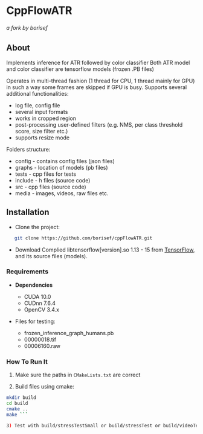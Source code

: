 # CppFlowATR
###### a fork by borisef

## About 

Implements inference for ATR followed by color classifier 
Both ATR model and color classifier are tensorflow models (frozen .PB files) 

Operates in multi-thread fashion (1 thread for CPU, 1 thread mainly for GPU) in such a way some frames are skipped if GPU is busy. 
Supports several additional functionalities:
* log file, config file
* several input formats
* works in cropped region
* post-processing user-defined filters (e.g. NMS, per class threshold score, size filter etc.)
* supports resize mode 

Folders structure: 
   * config - contains config files (json files)
   * graphs - location of models (pb files)
   * tests - cpp files for tests 
   * include - h files (source code)
   * src - cpp files (source code)
   * media - images, videos, raw files etc. 



## Installation

- Clone the project:
```sh
   git clone https://github.com/borisef/cppFlowATR.git
```

- Download Complied libtensorflow[version].so 1.13 - 15 from [TensorFlow](https://www.tensorflow.org/install/lang_c), and its source files (models).


### Requirements

* **Dependencies** 
  * CUDA 10.0
  * CUDnn 7.6.4
  * OpenCV 3.4.x



* Files for testing:
    * frozen_inference_graph_humans.pb
    * 00000018.tif
    * 00006160.raw

### How To Run It

1) Make sure the paths in `CMakeLists.txt` are correct

2) Build files using cmake:
```sh
mkdir build
cd build
cmake ..
make ```

3) Test with build/stressTestSmall or build/stressTest or build/videoTest
